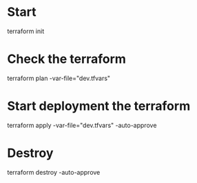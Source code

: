 # Start
terraform init
# Check the terraform
terraform plan -var-file="dev.tfvars"
# Start deployment the terraform
terraform apply -var-file="dev.tfvars" -auto-approve
# Destroy
terraform destroy -auto-approve

######